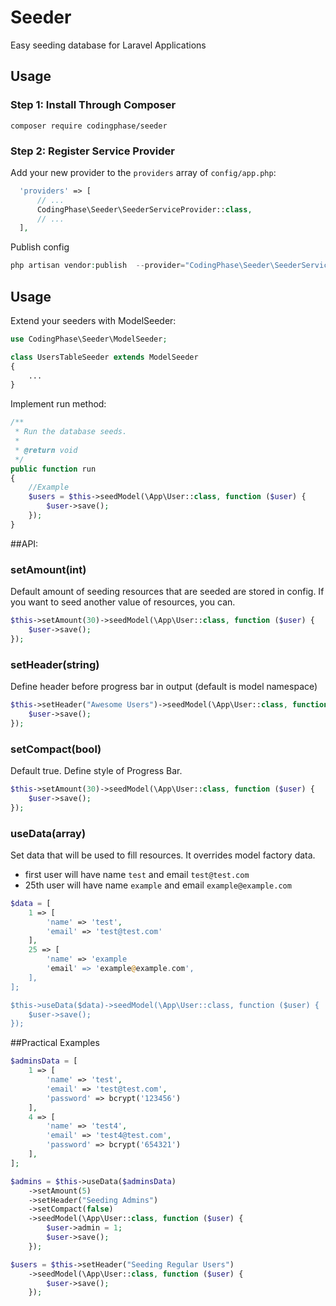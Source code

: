 # Seeder
Easy seeding database for Laravel Applications

## Usage

### Step 1: Install Through Composer

```
composer require codingphase/seeder
```

### Step 2: Register Service Provider
Add your new provider to the `providers` array of `config/app.php`:
```php
  'providers' => [
      // ...
      CodingPhase\Seeder\SeederServiceProvider::class,
      // ...
  ],
```
Publish config
```php
php artisan vendor:publish  --provider="CodingPhase\Seeder\SeederServiceProvider"
```
## Usage
Extend your seeders with ModelSeeder:
```php
use CodingPhase\Seeder\ModelSeeder;

class UsersTableSeeder extends ModelSeeder
{
    ...
}
```

Implement run method:
```php
/**
 * Run the database seeds.
 *
 * @return void
 */
public function run
{
    //Example
    $users = $this->seedModel(\App\User::class, function ($user) {
        $user->save();
    });
}
```

##API:
### setAmount(int)
Default amount of seeding resources that are seeded are stored in config. If you want to seed another value of resources, you can. 
```php
$this->setAmount(30)->seedModel(\App\User::class, function ($user) {
    $user->save();
});
```

### setHeader(string)
Define header before progress bar in output (default is model namespace)
```php
$this->setHeader("Awesome Users")->seedModel(\App\User::class, function ($user) {
    $user->save();
});
```

### setCompact(bool)
Default true. Define style of Progress Bar.  
```php
$this->setAmount(30)->seedModel(\App\User::class, function ($user) {
    $user->save();
});
```

### useData(array)
Set data that will be used to fill resources. It overrides model factory data.
- first user will have name `test` and email `test@test.com`
- 25th user will have name `example` and email `example@example.com`
```php
$data = [    
    1 => [
        'name' => 'test',
        'email' => 'test@test.com'
    ],    
    25 => [
        'name' => 'example
        'email' => 'example@example.com',
    ],
];

$this->useData($data)->seedModel(\App\User::class, function ($user) {
    $user->save();
});
```

##Practical Examples
```php
$adminsData = [
    1 => [
        'name' => 'test',
        'email' => 'test@test.com',
        'password' => bcrypt('123456')
    ],
    4 => [
        'name' => 'test4',
        'email' => 'test4@test.com',
        'password' => bcrypt('654321')
    ],
];

$admins = $this->useData($adminsData)
    ->setAmount(5)
    ->setHeader("Seeding Admins")
    ->setCompact(false)
    ->seedModel(\App\User::class, function ($user) {
        $user->admin = 1;
        $user->save();
    });

$users = $this->setHeader("Seeding Regular Users")
    ->seedModel(\App\User::class, function ($user) {
        $user->save();
    });
```


